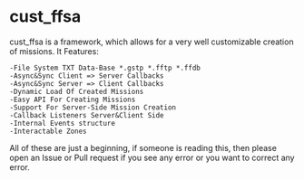 # cust_ffsa
cust_ffsa is a framework, which allows for a very well customizable creation of missions.
It Features:

```-Standalone Data-Base
-File System TXT Data-Base *.gstp *.fftp *.ffdb
-Async&Sync Client => Server Callbacks
-Async&Sync Server => Client Callbacks
-Dynamic Load Of Created Missions
-Easy API For Creating Missions
-Support For Server-Side Mission Creation
-Callback Listeners Server&Client Side
-Internal Events structure
-Interactable Zones
```
All of these are just a beginning, if someone is reading this, then please open an Issue or Pull request if you see any error or you want to correct any error.
